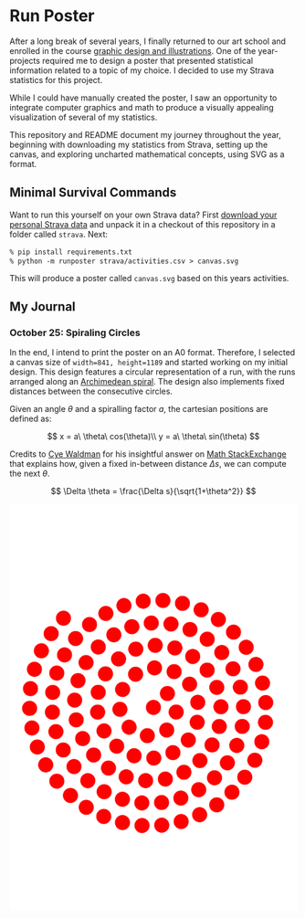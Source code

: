 # Run Poster

After a long break of several years, I finally returned to our art school and enrolled in the course [graphic design and illustrations](https://www.heist-op-den-berg.be/grafisch-ontwerp-en-illustratie). One of the year-projects required me to design a poster that presented statistical information related to a topic of my choice. I decided to use my Strava statistics for this project.

While I could have manually created the poster, I saw an opportunity to integrate computer graphics and math to produce a visually appealing visualization of several of my statistics.

This repository and README document my journey throughout the year, beginning with downloading my statistics from Strava, setting up the canvas, and exploring uncharted mathematical concepts, using SVG as a format.

## Minimal Survival Commands

Want to run this yourself on your own Strava data? First [download your personal Strava data](https://support.strava.com/hc/en-us/articles/216918437-Exporting-your-Data-and-Bulk-Export) and unpack it in a checkout of this repository in a folder called `strava`. Next:

```console
% pip install requirements.txt
% python -m runposter strava/activities.csv > canvas.svg
```

This will produce a poster called `canvas.svg` based on this years activities.

## My Journal

### October 25: Spiraling Circles

In the end, I intend to print the poster on an A0 format. Therefore, I selected a canvas size of `width=841, height=1189` and started working on my initial design. This design features a circular representation of a run, with the runs arranged along an [Archimedean spiral](https://en.wikipedia.org/wiki/Archimedean_spiral). The design also implements fixed distances between the consecutive circles.

Given an angle $\theta$ and a spiralling factor $a$, the cartesian positions are defined as:

$$
x = a\ \theta\ cos(\theta)\\
y = a\ \theta\ sin(\theta)
$$

Credits to [Cye Waldman](https://math.stackexchange.com/users/424641/cye-waldman) for his insightful answer on [Math StackExchange](https://math.stackexchange.com/a/2216736) that explains how, given a fixed in-between distance $\Delta s$, we can compute the next $\theta$.

$$
\Delta \theta = \frac{\Delta s}{\sqrt{1+\theta^2}}
$$

![spiraling canvas](assets/canvas.20251025.svg)
